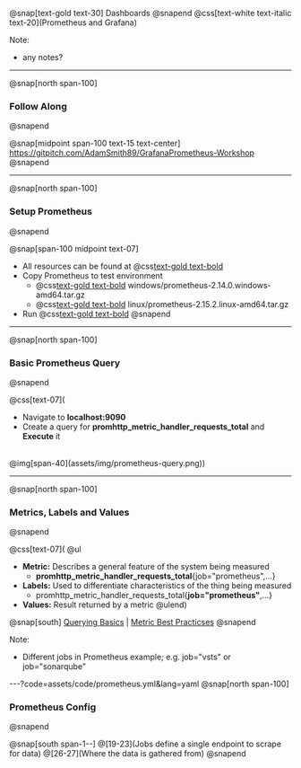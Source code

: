 @snap[text-gold text-30]
Dashboards
@snapend
@css[text-white text-italic text-20](Prometheus and Grafana)

Note:   
- any notes?

---
@snap[north span-100]
### Follow Along
@snapend

@snap[midpoint span-100 text-15 text-center]
[https://gitpitch.com/AdamSmith89/<wbr>GrafanaPrometheus-Workshop](https://gitpitch.com/AdamSmith89/GrafanaPrometheus-Workshop)
@snapend

---
@snap[north span-100]
### Setup Prometheus
@snapend

@snap[span-100 midpoint text-07]
- All resources can be found at @css[text-gold text-bold](S:\Development\DashboardResources)
- Copy Prometheus to test environment
  - @css[text-gold text-bold](Windows:) windows/prometheus-2.14.0.windows-amd64.tar.gz
  - @css[text-gold text-bold](Mac:) linux/prometheus-2.15.2.linux-amd64.tar.gz
- Run @css[text-gold text-bold](prometheus\(.exe\))
@snapend

---
@snap[north span-100]
### Basic Prometheus Query
@snapend

@css[text-07](
- Navigate to **localhost:9090**
- Create a query for **promhttp_metric_handler_requests_total** and **Execute** it
<br>
@img[span-40](assets/img/prometheus-query.png))

---
@snap[north span-100]
### Metrics, Labels and Values
@snapend

@css[text-07](
@ul
- **Metric:** Describes a general feature of the system being measured
  - **promhttp_metric_handler_requests_total**{job="prometheus",...}
- **Labels:** Used to differentiate characteristics of the thing being measured
  - promhttp_metric_handler_requests_total{**job="prometheus"**,...}
- **Values:** Result returned by a metric
@ulend)

@snap[south]
[Querying Basics](https://prometheus.io/docs/prometheus/latest/querying/basics/)
|
[Metric Best Practicses](https://prometheus.io/docs/practices/naming/)
@snapend

Note:
- Different jobs in Prometheus example; e.g. job="vsts" or job="sonarqube"

---?code=assets/code/prometheus.yml&lang=yaml
@snap[north span-100]
### Prometheus Config
@snapend

@snap[south span-1--]
@[19-23](Jobs define a single endpoint to scrape for data)
@[26-27](Where the data is gathered from)
@snapend

<!-- @snap[west fragment]
@fa[play fa-4x]
@snapend -->